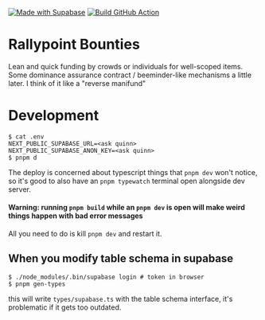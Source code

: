 [![Made with Supabase](https://supabase.com/badge-made-with-supabase-dark.svg)](https://supabase.com)
[![Build GitHub Action](https://github.com/quinn-dougherty/rallypoint/actions/workflows/ci.yml/badge.svg)](https://github.com/quinn-dougherty/rallypoint/actions/)
# Rallypoint Bounties

Lean and quick funding by crowds or individuals for well-scoped items. Some dominance assurance contract / beeminder-like mechanisms a little later. I think of it like a "reverse manifund"

# Development

```console
$ cat .env
NEXT_PUBLIC_SUPABASE_URL=<ask quinn>
NEXT_PUBLIC_SUPABASE_ANON_KEY=<ask quinn>
$ pnpm d
```

The deploy is concerned about typescript things that `pnpm dev` won't notice, so it's good to also have an `pnpm typewatch` terminal open alongside dev server.

#### Warning: running `pnpm build` while an `pnpm dev` is open will make weird things happen with bad error messages

All you need to do is kill `pnpm dev` and restart it.

## When you modify table schema in supabase

```console
$ ./node_modules/.bin/supabase login # token in browser
$ pnpm gen-types
```

this will write `types/supabase.ts` with the table schema interface, it's problematic if it gets too outdated.
